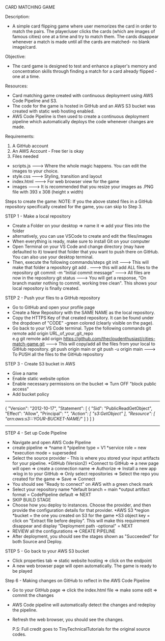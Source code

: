 CARD MATCHING GAME

Description:
- A simple card flipping game where user memorizes the card in order to match the pairs. The player/user clicks the cards (which are images of famous cities) one at a time and try to match them. The cards disappear whenever a match is made until all the cards are matched- no blank image/card.

Objective:
- The card game is designed to test and enhance a player's memory and concentration skills through finding a match for a card already flipped - one at a time.
  
Resources:
- Card matching game created with continuous deployment using AWS Code Pipeline and S3. 
- The code for the game is hosted in GitHub and an AWS S3 bucket was created with static web hosting enabled.
- AWS Code Pipeline is then used to create a continuous deployment pipeline which automatically deploys the code whenever changes are made.

Requirements:
1. A GitHub account
2. An AWS Account - Free tier is okay
3. Files needed
- scripts.js     ---> Where the whole magic happens. You can edit the images to your choice. 
- style.css      ---> Styling, transition and layout
- index.html     ---> For web browser view for the game
- images 	 ---> It is recommended that you resize your images as .PNG file with 393 x 308 (height x width)

Steps to create the game:
NOTE:  If you the above stated files in a GitHub repository specifically created for the game, you can skip to Step 3. 

STEP 1 - Make a local repository
- Create a Folder on your desktop => name it => add your files into the folder
- alternatively, you can use VSCode to create and edit the files/images
- When everything is ready, make sure to install Git on your computer 
- Open Terminal on your VS Code and change directory (may have defaulted to it) toward that folder that you want to push there on GitHub. You can also use your desktop terminal.
- Then, execute the following commands/steps
	git init				---> This will make that folder a repository
	git add .				---> this will add ALL files to the repository
	git commit -m “Initial commit message” 	---> All files are now in the repository
	git status				---> You will get a response, “On branch master nothing to commit, working tree clean". This shows your local repository is finally created.



STEP 2 - Push your files to a GitHub repository
- Go to GitHub and open your profile page
- Create a New Repository with the SAME NAME as the local repository. 
- Copy the HTTPS Key of that created repository. It can be found under the dropdown of "CODE" -green colored (clearly visible on the page).
- Go back to your VS Code terminal. Type the following commands
	git remote add origin URL_of_your_git_repo   
    e.g git remote add origin https://github.com/thecloudenthusiast/cities-match-game.git	---> This will copy/add all the files from your local to GitHub repository.
	git push origin main 
or	git push -u origin main									---> To PUSH all the files to the GitHub repository 



STEP 3 - Create S3 bucket in AWS
- Give a name
- Enable static website option
- Enable necessary permissions on the bucket => Turn OFF "block public access" 
- Add bucket policy 
*************************************************
{
    "Version": "2012-10-17",
    "Statement": [
        {
            "Sid": "PublicReadGetObject",
            "Effect": "Allow",
            "Principal": "*",
            "Action": [
                "s3:GetObject"
            ],
            "Resource": [
                "arn:aws:s3:::YOUR-BUCKET-NAME/*"
            ]
        }
    ]
} 
**********************************************



STEP 4 - Set up Code Pipeline
- Navigate and open AWS Code Pipeline
- create pipeline => 
*name it 
*pipeline type = V1
*service role = new
*execution mode = superseded
- Select the source provider - This is where you stored your input artifacts for your pipeline.
*GitHub (Version2)
*Connect to GitHub => a new page will open => create a connection name => Authorize => Install a new app =>log in to your GitHub => Only select repositories => Select the repo you created for the game => Save =>  Connect
- You should see "Ready to connect" on AWS with a green check mark
- Select your repository name
*default branch = main
*output artifact format = CodePipeline default => NEXT
- SKIP BUILD STAGE
- Choose how you deploy to instances. Choose the provider, and then provide the configuration details for that provider.
*AWS S3
*region
*bucket = the one you created on S3 for the game
*S3 object key = click on "Extract file before deploy". This will make this requirement disappear and display "Deployment path -optional"  = NEXT
- REVIEW all the configurations => CREATE PIPELINE
- After deployment, you should see the stages shown as "Succeeded" for both Source and Deploy.



STEP 5 - Go back to your AWS S3 bucket
- Click properties tab => static website hosting => click on the endpoint
- A new web browser page will open automatically. The game is ready to be played

Step 6 - Making changes on GitHub to reflect in the AWS Code Pipeline
- Go to your GitHub page => click the index.html file => make some edit => commit the changes
- AWS Code pipeline will automatically detect the changes and redeploy the pipeline.
- Refresh the web browser, you should see the changes.

  P.S: Full credit goes to TinyTechnicalTutorials for the original source codes.
